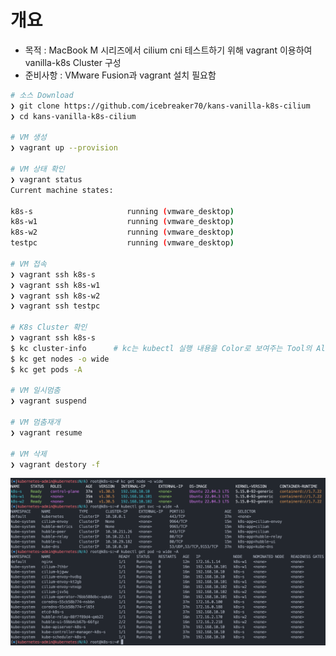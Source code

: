 # 개요
- 목적 : MacBook M 시리즈에서 cilium cni 테스트하기 위해 vagrant 이용하여 vanilla-k8s Cluster 구성
- 준비사항 : VMware Fusion과 vagrant 설치 필요함

```bash
# 소스 Download
❯ git clone https://github.com/icebreaker70/kans-vanilla-k8s-cilium
❯ cd kans-vanilla-k8s-cilium

# VM 생성
❯ vagrant up --provision

# VM 상태 확인
❯ vagrant status
Current machine states:

k8s-s                     running (vmware_desktop)
k8s-w1                    running (vmware_desktop)
k8s-w2                    running (vmware_desktop)
testpc                    running (vmware_desktop)

# VM 접속
❯ vagrant ssh k8s-s
❯ vagrant ssh k8s-w1
❯ vagrant ssh k8s-w2
❯ vagrant ssh testpc

# K8s Cluster 확인
❯ vagrant ssh k8s-s
$ kc cluster-info      # kc는 kubectl 실행 내용을 Color로 보여주는 Tool의 Alias
$ kc get nodes -o wide
$ kc get pods -A

# VM 일시멈춤
❯ vagrant suspend

# VM 멈춤재개
❯ vagrant resume

# VM 삭제
❯ vagrant destory -f
```
![k8s와 cilium 설치 후 k8s 구성 정보](https://github.com/icebreaker70/kans-vanilla-k8s-cilium/blob/main/vanilla-k8s-cilium.png)
